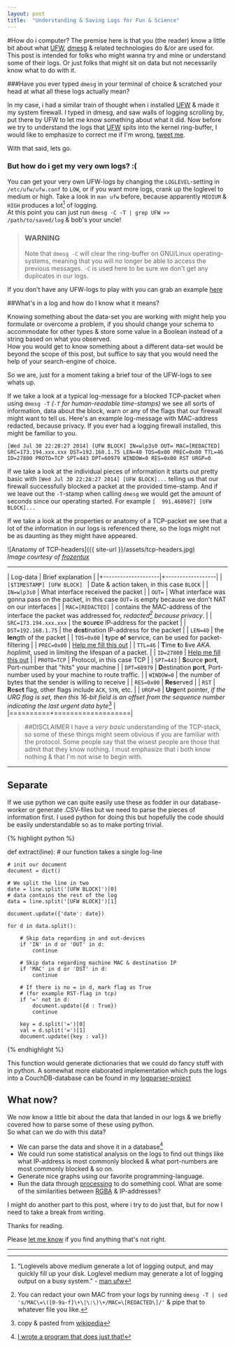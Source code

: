 ```yaml
---
layout: post
title:  "Understanding & Saving Logs for Fun & Science"
---
```


#How do i computer?
The premise here is that you (the reader) know a little bit about what [UFW][ufw], [dmesg][wiki-dmesg] & related technologies do &/or are used for. This post is intended for folks who might wanna try and mine or understand some of their logs.
Or just folks that might sit on data but not necessarily know what to do with it.

###Have you ever typed `dmesg` in your terminal of choice & scratched your head at what all these logs actually mean?  

In my case, i had a similar train of thought when i installed [UFW][ufw] & made it my system firewall.
I typed in dmesg, and saw walls of logging scrolling by, put there by UFW to let me know something about what it did.
Now before we try to understand the logs that [UFW][ufw] spits into the kernel ring-buffer, I would like to emphasize to correct me if I'm wrong, [tweet me][contact].

With that said, lets go.

### But how do i get my very own logs? :(
You can get your very own UFW-logs by changing the `LOGLEVEL`-setting in `/etc/ufw/ufw.conf` to `LOW`, or if you want more logs, crank up the loglevel to medium or high. Take a look in `man ufw` before, because apparently `MEDIUM` & `HIGH` produces a lot[^1] of logging.  
At this point you can just run `dmesg -C -T | grep UFW >> /path/to/saved/log` & bob's your uncle!

> ### WARNING
> Note that `dmesg -C` will clear the ring-buffer on GNU/Linux operating-systems, meaning that you will no longer be able to access the previous messages.
> `-C` is used here to be sure we don't get any duplicates in our logs.

If you don't have any UFW-logs to play with you can grab an example [here](https://github.com/jonatanhal/logparser/blob/master/example_log)

##What's in a log and how do I know what it means?

Knowing something about the data-set you are working with might help you formulate or overcome a problem, if you should change your schema to accommodate for other types & store some value in a Boolean instead of a string based on what you observed.  
How you would get to know something about a different data-set would be beyond the scope of this post, but suffice to say that you would need the help of your search-engine of choice.

So we are, just for a moment taking a brief tour of the UFW-logs to see whats up.


If we take a look at a typical log-message for a blocked TCP-packet when using `dmesg -T` _(`-T` for human-readable time-stamps)_ we see all sorts of information, data about the block, warn or any of the flags that our firewall might want to tell us.
Here's an example log-message with MAC-address redacted, because privacy. If you ever had a logging firewall installed, this might be familiar to you.

`[Wed Jul 30 22:28:27 2014] [UFW BLOCK] IN=wlp3s0 OUT= MAC=[REDACTED] SRC=173.194.xxx.xxx DST=192.168.1.75 LEN=40 TOS=0x00 PREC=0x00 TTL=46 ID=27800 PROTO=TCP SPT=443 DPT=60979 WINDOW=0 RES=0x00 RST URGP=0`

If we take a look at the individual pieces of information it starts out pretty basic with `[Wed Jul 30 22:28:27 2014] [UFW BLOCK]...` telling us that our firewall successfully blocked a packet at the provided time-stamp.
And if we leave out the `-T`-stamp when calling `dmesg` we would get the amount of seconds since our operating started. For example
`[  991.460987] [UFW BLOCK]...`

If we take a look at the properties or anatomy of a TCP-packet we see that a lot of the information in our logs is referenced there, so the logs might not be as daunting as they might have appeared.

![Anatomy of TCP-headers]({{ site-url }}/assets/tcp-headers.jpg)  
_Image courtesy of [frozentux][frozentux]_

* * * 

| Log-data            | Brief explanation |
|+--------------------|+------------------|
| `[$TIMESTAMP] [UFW BLOCK] `  | Date & action taken, in this case `BLOCK`                                                           |
| `IN=wlp3s0`         | What interface received the packet                                                                           |
| `OUT=`              | What interface was gonna pass on the packet, in this case `OUT=` is empty because we don't NAT on our interfaces |
| `MAC=[REDACTED]`    | contains the MAC-address of the interface the packet was addressed for, _redacted[^2] because privacy_.       |
| `SRC=173.194.xxx.xxx` | the **s**ou**rc**e IP-address for the packet													             |
| `DST=192.168.1.75`  | the **d**e**st**ination IP-address for the packet												             |
| `LEN=40`            | the **len**gth of the packet																	             |
| `TOS=0x00`          | **t**ype **o**f **s**ervice, can be used for packet-filtering									             |
| `PREC=0x00`         | [Help me fill this out][contact]																			 |
| `TTL=46`            | **T**ime **t**o **l**ive _AKA. hoplimit_, used in limiting the lifespan of a packet.                         |
| `ID=27800`          | [Help me fill this out][contact]																			 |
| `PROTO=TCP`         | Protocol, in this case TCP																		             |
| `SPT=443`           | **S**ource **p**or**t**, Port-number that "hits" your machine									             |
| `DPT=60979`         | **D**estination **p**or**t**, Port-number used by your machine to route traffic.					             |
| `WINDOW=0`          | the number of bytes that the sender is willing to receive										             |
| `RES=0x00`          | **Res**erved																					             |
| `RST`               | **R**e**s**e**t** flag, other flags include `ACK`, `SYN`, etc. 																 |
| `URGP=0`            | **Urg**ent pointer, _if the URG flag is set, then this 16-bit field is an offset from the sequence number indicating the last urgent data byte_[^3] |
|==========+===================|

> ##DISCLAIMER
>I have a _very basic_ understanding of the TCP-stack, so some of these things might seem obvious if you are familiar with the protocol.
>Some people say that the wisest people are those that admit that they know nothing. I must emphasize that i both know nothing & that I'm not wise to begin with.
  
* * *

## Separate 

If we use python we can quite easily use these as fodder in our database-worker or generate .CSV-files but we need to parse the pieces of information first.
I used python for doing this but hopefully the code should be easily understandable so as to make porting trivial.

{% highlight python %}

def extract(line): # our function takes a single log-line
        
    # init our document
    document = dict()

    # We split the line in two 
    date = line.split('[UFW BLOCK]')[0]
    # data contains the rest of the log
    data = line.split('[UFW BLOCK]')[1]

    document.update({'date': date})

    for d in data.split():

        # Skip data regarding in and out-devices
        if 'IN' in d or 'OUT' in d:
            continue
            
        # Skip data regarding machine MAC & destination IP
        if 'MAC' in d or 'DST' in d:
            continue

        # If there is no = in d, mark flag as True
        # (for example RST-flag in tcp)
        if '=' not in d:
            document.update({d : True})
            continue

        key = d.split('=')[0]
        val = d.split('=')[1]
        document.update({key : val})
{% endhighlight %}

This function would generate dictionaries that we could do fancy stuff with in python.
A somewhat more elaborated implementation which puts the logs into a CouchDB-database can be found in my [logparser-project][logparser]

## What now?

We now know a little bit about the data that landed in our logs & we briefly covered how to parse some of these using python.  
So what can we do with this data?

+ We can parse the data and shove it in a database[^4]
+ We could run some statistical analysis on the logs to find out things like what IP-address is most commonly blocked & what port-numbers are most commonly blocked & so on.
+ Generate nice graphs using our favorite programming-language.
+ Run the data through [processing](http://processing.org) to do something cool. What are some of the similarities between [RGBA](https://en.wikipedia.org/wiki/RGBA_color_space) & IP-addresses?

I might do another part to this post, where i try to do just that, but for now I need to take a break from writing.

Thanks for reading.

Please [let me know][contact] if you find anything that's not right.

* * *
[^1]:"Loglevels  above medium generate a lot of logging output, and may quickly fill up your disk. Loglevel medium may generate a lot of logging output on  a  busy system." - [man ufw](http://manpages.ubuntu.com/manpages/precise/man8/ufw.8.html)
[^2]:You can redact your own MAC from your logs by running `dmesg -T | sed 's/MAC\=\([0-9a-f]\+\|\:\)\+/MAC=\[REDACTED\]/'` & pipe that to whatever file you like.
[^3]:copy & pasted from [wikipedia](https://en.wikipedia.org/wiki/Transmission_Control_Protocol#TCP_segment_structure)
[^4]:[I wrote a program that does just that!][logparser]

[ufw]: https://launchpad.net/ufw "Uncomplicated firewall"
[wiki-dmesg]: https://en.wikipedia.org/wiki/Dmesg "Display message"
[contact]: https://twitter.com/jonatanhal "Help me out"
[logparser]: https://github.com/jonatanhal/logparser "Fork!"
[frozentux]: https://www.frozentux.net/iptables-tutorial/iptables-tutorial.html
